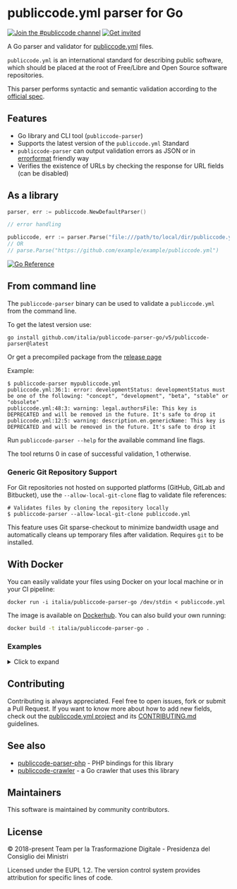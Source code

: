 <!-- markdownlint-disable MD033 -->
<!-- MD033/no-inline-html -->

# publiccode.yml parser for Go

[![Join the #publiccode channel](https://img.shields.io/badge/Slack%20channel-%23publiccode-blue.svg?logo=slack)](https://developersitalia.slack.com/messages/CAM3F785T)
[![Get invited](https://slack.developers.italia.it/badge.svg)](https://slack.developers.italia.it/)

A Go parser and validator for [publiccode.yml](https://github.com/publiccodeyml/publiccode.yml)
files.

`publiccode.yml` is an international standard for describing public software, which
should be placed at the root of Free/Libre and Open Source software repositories.

This parser performs syntactic and semantic validation according to the
[official spec](https://yml.publiccode.tools).

## Features

- Go library and CLI tool (`publiccode-parser`)
- Supports the latest version of the `publiccode.yml` Standard
- `publiccode-parser` can output validation errors as JSON or in
  [errorformat](https://vim-jp.org/vimdoc-en/quickfix.html#error-file-format)
  friendly way
- Verifies the existence of URLs by checking the response for URL fields
  (can be disabled)

## As a library

```go
parser, err := publiccode.NewDefaultParser()

// error handling

publiccode, err := parser.Parse("file:///path/to/local/dir/publiccode.yml")
// OR
// parse.Parse("https://github.com/example/example/publiccode.yml")
```

[![Go Reference](https://pkg.go.dev/badge/github.com/italia/publiccode-parser-go/v5.svg)](https://pkg.go.dev/github.com/italia/publiccode-parser-go/v5)

## From command line

The `publiccode-parser` binary can be used to validate a `publiccode.yml`
from the command line.

To get the latest version use:

```shell
go install github.com/italia/publiccode-parser-go/v5/publiccode-parser@latest
```

Or get a precompiled package from the [release page](https://github.com/italia/publiccode-parser-go/releases/latest)

Example:

```shell
$ publiccode-parser mypubliccode.yml
publiccode.yml:36:1: error: developmentStatus: developmentStatus must be one of the following: "concept", "development", "beta", "stable" or "obsolete"
publiccode.yml:48:3: warning: legal.authorsFile: This key is DEPRECATED and will be removed in the future. It's safe to drop it
publiccode.yml:12:5: warning: description.en.genericName: This key is DEPRECATED and will be removed in the future. It's safe to drop it
```

Run `publiccode-parser --help` for the available command line flags.

The tool returns 0 in case of successful validation, 1 otherwise.

### Generic Git Repository Support

For Git repositories not hosted on supported platforms (GitHub, GitLab and Bitbucket),
use the `--allow-local-git-clone` flag to validate file references:

```shell
# Validates files by cloning the repository locally
$ publiccode-parser --allow-local-git-clone publiccode.yml
```

This feature uses Git sparse-checkout to minimize bandwidth usage and automatically cleans up temporary files after validation. Requires `git` to be installed.

## With Docker

You can easily validate your files using Docker on your local machine or in your
CI pipeline:

```shell
docker run -i italia/publiccode-parser-go /dev/stdin < publiccode.yml
```

The image is available on [Dockerhub](https://hub.docker.com/repository/docker/italia/publiccode-parser-go).
You can also build your own running:

```sh
docker build -t italia/publiccode-parser-go .
```

### Examples

<details>
  <summary>Click to expand</summary>

The examples assume that your `publiccode.yml` file is on your local machine,
at `/opt/publiccodes/publiccode.yml`

- Validate and print the canonicalized file

  ```shell
  docker run -i italia/publiccode-parser-go -export /dev/stdout /dev/stdin < publiccode.yml
  ```

- Validate a publiccode file named `publiccode.yml` in `/home/user`

  ```shell
  docker run -v /home/user:/go/src/files italia/publiccode-parser-go
  ```

- Validate a publiccode file named `/opt/publiccodes/my-amazing-code.yaml`

  ```shell
  docker run -v /opt/publiccodes:/go/src/files italia/publiccode-parser-go my-amazing-code.yaml
  ```

- Validate `publiccode.yml` without using the network (fe. checking URLs are reachable)

  ```shell
  docker run -v /opt/publiccodes/publiccodes:/files italia/publiccode-parser-go -no-network publiccode.yml
  ```

- Debugging, access the container interactive shell, overriding the entrypoint

  ```shell
  docker run -it --entrypoint /bin/sh italia/publiccode-parser-go
  ```

</details>

## Contributing

Contributing is always appreciated.
Feel free to open issues, fork or submit a Pull Request.
If you want to know more about how to add new fields, check out the
[publiccode.yml project](https://github.com/publiccodeyml/publiccode.yml)
and its [CONTRIBUTING.md](https://github.com/publiccodeyml/publiccode.yml/blob/main/CONTRIBUTING.md)
guidelines.

## See also

- [publiccode-parser-php](https://github.com/bfabio/publiccode-parser-php) - PHP
  bindings for this library
- [publiccode-crawler](https://github.com/italia/publiccode-crawler) - a Go
  crawler that uses this library

## Maintainers

This software is maintained by community contributors.

## License

© 2018-present Team per la Trasformazione Digitale - Presidenza del Consiglio
dei Ministri

Licensed under the EUPL 1.2.
The version control system provides attribution for specific lines of code.
